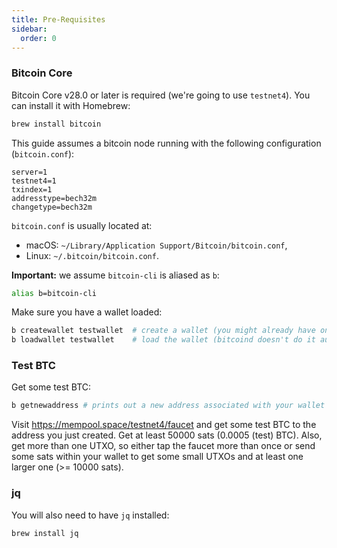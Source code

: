 ```yaml
---
title: Pre-Requisites
sidebar:
  order: 0
---
```


### Bitcoin Core

Bitcoin Core v28.0 or later is required (we're going to use `testnet4`). You can install it with Homebrew:

```sh
brew install bitcoin
```

This guide assumes a bitcoin node running with the following configuration (`bitcoin.conf`):

```
server=1
testnet4=1
txindex=1
addresstype=bech32m
changetype=bech32m
```

`bitcoin.conf` is usually located at:
- macOS: `~/Library/Application Support/Bitcoin/bitcoin.conf`,
- Linux: `~/.bitcoin/bitcoin.conf`.

**Important:** we assume `bitcoin-cli` is aliased as `b`:

```sh
alias b=bitcoin-cli
```

Make sure you have a wallet loaded:

```sh
b createwallet testwallet  # create a wallet (you might already have one)
b loadwallet testwallet    # load the wallet (bitcoind doesn't do it automatically when it starts)
```

### Test BTC

Get some test BTC:

```sh
b getnewaddress # prints out a new address associated with your wallet
```

Visit https://mempool.space/testnet4/faucet and get some test BTC to the address you just created. Get at least 50000
sats (0.0005 (test) BTC). Also, get more than one UTXO, so either tap the faucet more than once or send some sats within
your wallet to get some small UTXOs and at least one larger one (>= 10000 sats).

### jq

You will also need to have `jq` installed:

```sh
brew install jq
```

